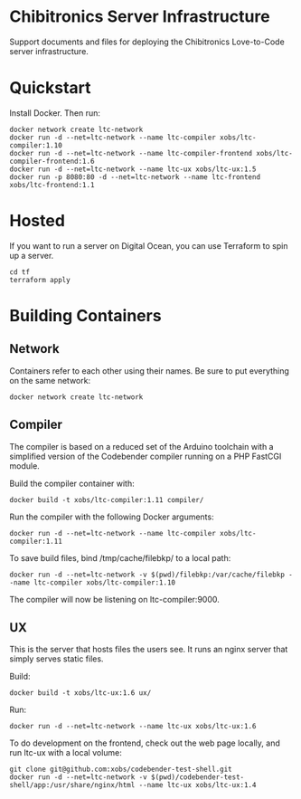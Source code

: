 Chibitronics Server Infrastructure
===========================

Support documents and files for deploying the Chibitronics Love-to-Code
server infrastructure.


Quickstart
==========

Install Docker.  Then run:

    docker network create ltc-network
    docker run -d --net=ltc-network --name ltc-compiler xobs/ltc-compiler:1.10
    docker run -d --net=ltc-network --name ltc-compiler-frontend xobs/ltc-compiler-frontend:1.6
    docker run -d --net=ltc-network --name ltc-ux xobs/ltc-ux:1.5
    docker run -p 8080:80 -d --net=ltc-network --name ltc-frontend xobs/ltc-frontend:1.1


Hosted
======

If you want to run a server on Digital Ocean, you can use Terraform to spin up a server.

    cd tf
    terraform apply


Building Containers
===================


Network
-------

Containers refer to each other using their names.  Be sure to put everything on the same network:

    docker network create ltc-network

Compiler
--------

The compiler is based on a reduced set of the Arduino toolchain with a simplified version of the Codebender compiler running on a PHP FastCGI module.

Build the compiler container with:

    docker build -t xobs/ltc-compiler:1.11 compiler/

Run the compiler with the following Docker arguments:

    docker run -d --net=ltc-network --name ltc-compiler xobs/ltc-compiler:1.11

To save build files, bind /tmp/cache/filebkp/ to a local path:

    docker run -d --net=ltc-network -v $(pwd)/filebkp:/var/cache/filebkp --name ltc-compiler xobs/ltc-compiler:1.10

The compiler will now be listening on ltc-compiler:9000.


UX
------

This is the server that hosts files the users see.  It runs an nginx server that simply serves static files.

Build:

    docker build -t xobs/ltc-ux:1.6 ux/

Run:

    docker run -d --net=ltc-network --name ltc-ux xobs/ltc-ux:1.6

To do development on the frontend, check out the web page locally, and run ltc-ux with a local volume:

    git clone git@github.com:xobs/codebender-test-shell.git
    docker run -d --net=ltc-network -v $(pwd)/codebender-test-shell/app:/usr/share/nginx/html --name ltc-ux xobs/ltc-ux:1.4